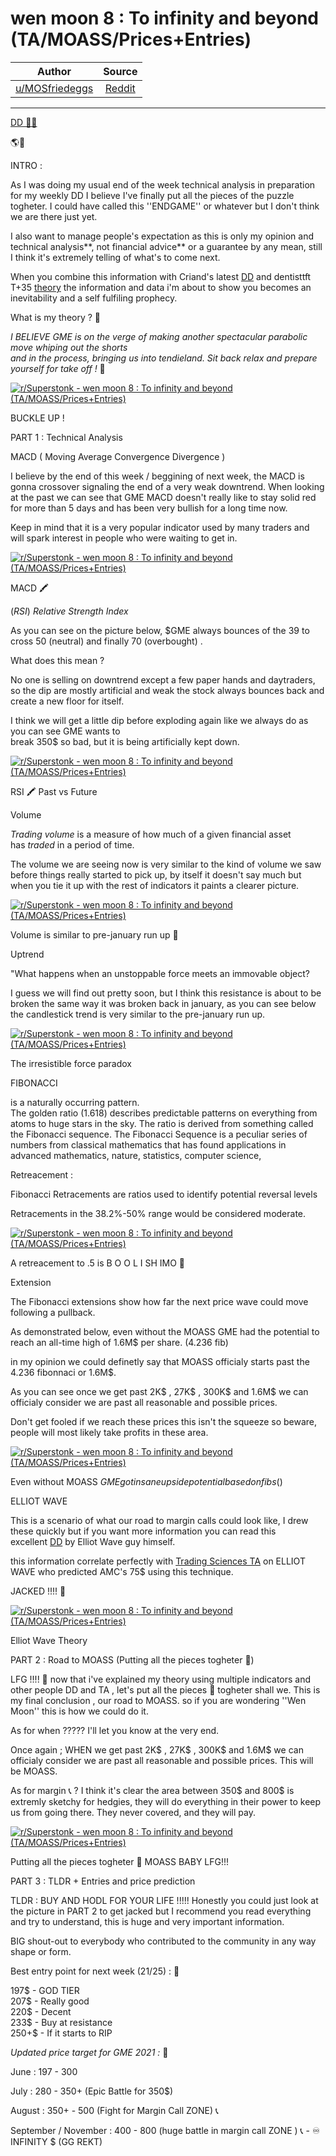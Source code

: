 wen moon 8 : To infinity and beyond (TA/MOASS/Prices+Entries)
=============================================================

| Author       | Source       | 
| :-------------: |:-------------:|
|  [u/MOSfriedeggs](https://www.reddit.com/user/MOSfriedeggs/) | [Reddit](https://www.reddit.com/r/Superstonk/comments/o3qqqj/wen_moon_8_to_infinity_and_beyond/) | 

---

[DD 👨‍🔬](https://www.reddit.com/r/Superstonk/search?q=flair_name%3A%22DD%20%F0%9F%91%A8%E2%80%8D%F0%9F%94%AC%22&restrict_sr=1)

🌎🚀

INTRO :

As I was doing my usual end of the week technical analysis in preparation for my weekly DD I believe I've finally put all the pieces of the puzzle togheter. I could have called this ''ENDGAME'' or whatever but I don't think we are there just yet.

I also want to manage people's expectation as this is only my opinion and technical analysis**, not financial advice** or a guarantee by any mean, still I think it's extremely telling of what's to come next.

When you combine this information with Criand's latest [DD](https://www.reddit.com/r/Superstonk/comments/o0scoy/the_bigger_short_how_2008_is_repeating_at_a_much/) and dentisttft T+35 [theory](https://www.reddit.com/r/Superstonk/comments/o155a6/t35_is_the_one_true_cycle_evidence_to_back_my/) the information and data i'm about to show you becomes an inevitability and a self fulfiling prophecy.

What is my theory ? 🧠

*I BELIEVE GME is on the verge of making another spectacular parabolic move whiping out the shorts*\
*and in the process, bringing us into tendieland. Sit back relax and prepare yourself for take off !* 🚀

[![r/Superstonk - wen moon 8 : To infinity and beyond (TA/MOASS/Prices+Entries)](https://preview.redd.it/sjwwftsa2a671.jpg?width=2753&format=pjpg&auto=webp&s=12973d659dabe61f7d1f215ea81cdac3249d1a26)](https://preview.redd.it/sjwwftsa2a671.jpg?width=2753&format=pjpg&auto=webp&s=12973d659dabe61f7d1f215ea81cdac3249d1a26)

BUCKLE UP !

PART 1 : Technical Analysis

MACD ( Moving Average Convergence Divergence )

I believe by the end of this week / beggining of next week, the MACD is gonna crossover signaling the end of a very weak downtrend. When looking at the past we can see that GME MACD doesn't really like to stay solid red for more than 5 days and has been very bullish for a long time now.

Keep in mind that it is a very popular indicator used by many traders and will spark interest in people who were waiting to get in.

[![r/Superstonk - wen moon 8 : To infinity and beyond (TA/MOASS/Prices+Entries)](https://preview.redd.it/tb3kvfee6a671.png?width=409&format=png&auto=webp&s=d08713fe3562390ebbe60c9d0023025f41895b61)](https://preview.redd.it/tb3kvfee6a671.png?width=409&format=png&auto=webp&s=d08713fe3562390ebbe60c9d0023025f41895b61)

MACD 🖍️

(*RSI*) *Relative Strength Index*

As you can see on the picture below, $GME always bounces of the 39 to cross 50 (neutral) and finally 70 (overbought) .

What does this mean ?

No one is selling on downtrend except a few paper hands and daytraders, so the dip are mostly artificial and weak the stock always bounces back and create a new floor for itself.

I think we will get a little dip before exploding again like we always do as you can see GME wants to\
break 350$ so bad, but it is being artificially kept down.

[![r/Superstonk - wen moon 8 : To infinity and beyond (TA/MOASS/Prices+Entries)](https://preview.redd.it/xmw6nz6g8a671.png?width=564&format=png&auto=webp&s=f7b8b06652162398a4bf5d3f7f366b9a148f06ac)](https://preview.redd.it/xmw6nz6g8a671.png?width=564&format=png&auto=webp&s=f7b8b06652162398a4bf5d3f7f366b9a148f06ac)

RSI 🖍️ Past vs Future

Volume

*Trading volume* is a measure of how much of a given financial asset has *traded* in a period of time.

The volume we are seeing now is very similar to the kind of volume we saw before things really started to pick up, by itself it doesn't say much but when you tie it up with the rest of indicators it paints a clearer picture.

[![r/Superstonk - wen moon 8 : To infinity and beyond (TA/MOASS/Prices+Entries)](https://preview.redd.it/dkdskk3g9a671.png?width=843&format=png&auto=webp&s=8d7cf53e4ee8a132fa66bc780980b057f598cf9a)](https://preview.redd.it/dkdskk3g9a671.png?width=843&format=png&auto=webp&s=8d7cf53e4ee8a132fa66bc780980b057f598cf9a)

Volume is similar to pre-january run up 🚀

Uptrend

"What happens when an unstoppable force meets an immovable object?

I guess we will find out pretty soon, but I think this resistance is about to be broken the same way it was broken back in january, as you can see below the candlestick trend is very similar to the pre-january run up.

[![r/Superstonk - wen moon 8 : To infinity and beyond (TA/MOASS/Prices+Entries)](https://preview.redd.it/tm515t3aaa671.png?width=666&format=png&auto=webp&s=b705b1ee0c4bf10dc39c1a19ec821fe9eef5abec)](https://preview.redd.it/tm515t3aaa671.png?width=666&format=png&auto=webp&s=b705b1ee0c4bf10dc39c1a19ec821fe9eef5abec)

The irresistible force paradox

FIBONACCI

is a naturally occurring pattern.\
The golden ratio (1.618) describes predictable patterns on everything from atoms to huge stars in the sky. The ratio is derived from something called the Fibonacci sequence. The Fibonacci Sequence is a peculiar series of numbers from classical mathematics that has found applications in advanced mathematics, nature, statistics, computer science,

Retreacement :

Fibonacci Retracements are ratios used to identify potential reversal levels

Retracements in the 38.2%-50% range would be considered moderate.

[![r/Superstonk - wen moon 8 : To infinity and beyond (TA/MOASS/Prices+Entries)](https://preview.redd.it/qdy5nkj9ca671.png?width=532&format=png&auto=webp&s=4650224e4a44ce625f957b93fadf3156cfc8e9ae)](https://preview.redd.it/qdy5nkj9ca671.png?width=532&format=png&auto=webp&s=4650224e4a44ce625f957b93fadf3156cfc8e9ae)

A retreacement to .5 is B O O L I SH IMO 🚀

Extension

The Fibonacci extensions show how far the next price wave could move following a pullback.

As demonstrated below, even without the MOASS GME had the potential to reach an all-time high of 1.6M$ per share. (4.236 fib)

in my opinion we could definetly say that MOASS officialy starts past the 4.236 fibonnaci or 1.6M$.

As you can see once we get past 2K$ , 27K$ , 300K$ and 1.6M$ we can officialy consider we are past all reasonable and possible prices.

Don't get fooled if we reach these prices this isn't the squeeze so beware, people will most likely take profits in these area.

[![r/Superstonk - wen moon 8 : To infinity and beyond (TA/MOASS/Prices+Entries)](https://preview.redd.it/6o4mc6xaca671.png?width=809&format=png&auto=webp&s=6f6fab74419d912053fd8a4b44bcdd2a40953580)](https://preview.redd.it/6o4mc6xaca671.png?width=809&format=png&auto=webp&s=6f6fab74419d912053fd8a4b44bcdd2a40953580)

Even without MOASS $GME got insane upside potential based on fibs ($)

ELLIOT WAVE

This is a scenario of what our road to margin calls could look like, I drew these quickly but if you want more information you can read this excellent [DD](https://www.reddit.com/r/Superstonk/comments/nwyj77/elliot_waves_and_gme_why_im_jacked_to_infinity/) by Elliot Wave guy himself.

this information correlate perfectly with [Trading Sciences TA](https://youtu.be/BWNGUpy6_bI?t=70) on ELLIOT WAVE who predicted AMC's 75$ using this technique.

JACKED !!!! 🚀

[![r/Superstonk - wen moon 8 : To infinity and beyond (TA/MOASS/Prices+Entries)](https://preview.redd.it/hy0r8a7daa671.png?width=560&format=png&auto=webp&s=2f23c0b9c4c1e935059274838e79249fef40a8f6)](https://preview.redd.it/hy0r8a7daa671.png?width=560&format=png&auto=webp&s=2f23c0b9c4c1e935059274838e79249fef40a8f6)

Elliot Wave Theory

PART 2 : Road to MOASS (Putting all the pieces togheter 🧩)

LFG !!!! 🚀 now that i've explained my theory using multiple indicators and other people DD and TA , let's put all the pieces 🧩 togheter shall we. This is my final conclusion , our road to MOASS. so if you are wondering ''Wen Moon'' this is how we could do it.

As for when ????? I'll let you know at the very end.

Once again ; WHEN we get past 2K$ , 27K$ , 300K$ and 1.6M$ we can officialy consider we are past all reasonable and possible prices. This will be MOASS.

As for margin 📞 ? I think it's clear the area between 350$ and 800$ is extremly sketchy for hedgies, they will do everything in their power to keep us from going there. They never covered, and they will pay.

[![r/Superstonk - wen moon 8 : To infinity and beyond (TA/MOASS/Prices+Entries)](https://preview.redd.it/4t44eo8eca671.png?width=744&format=png&auto=webp&s=7dcdb6f4fee520fa5b63e45281d05dad87e02276)](https://preview.redd.it/4t44eo8eca671.png?width=744&format=png&auto=webp&s=7dcdb6f4fee520fa5b63e45281d05dad87e02276)

Putting all the pieces togheter 🧩 MOASS BABY LFG!!!

PART 3 : TLDR + Entries and price prediction

TLDR : BUY AND HODL FOR YOUR LIFE !!!!! Honestly you could just look at the picture in PART 2 to get jacked but I recommend you read everything and try to understand, this is huge and very important information.

BIG shout-out to everybody who contributed to the community in any way shape or form.

Best entry point for next week (21/25) : 🚀

197$ - GOD TIER\
207$ - Really good\
220$ - Decent\
233$ - Buy at resistance\
250+$ - If it starts to RIP

*Updated price target for GME 2021 :* 🚀

June : 197 - 300

July : 280 - 350+ (Epic Battle for 350$)

August : 350+ - 500 (Fight for Margin Call ZONE) 📞

September / November : 400 - 800 (huge battle in margin call ZONE ) 📞 - ♾ INFINITY $ (GG REKT)
